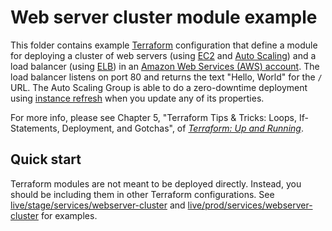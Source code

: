 # Web server cluster module example

This folder contains example [Terraform](https://www.terraform.io/) configuration that define a module for deploying a 
cluster of web servers (using [EC2](https://aws.amazon.com/ec2/) and [Auto 
Scaling](https://aws.amazon.com/autoscaling/)) and a load balancer (using 
[ELB](https://aws.amazon.com/elasticloadbalancing/)) in an [Amazon Web Services (AWS) account](http://aws.amazon.com/). 
The load balancer listens on port 80 and returns the text "Hello, World" for the `/` URL. The Auto Scaling Group is 
able to do a zero-downtime deployment using [instance
refresh](https://docs.aws.amazon.com/autoscaling/ec2/userguide/asg-instance-refresh.html) when you update any of its 
properties.

For more info, please see Chapter 5, "Terraform Tips & Tricks: Loops, If-Statements, Deployment, and Gotchas", of 
*[Terraform: Up and Running](http://www.terraformupandrunning.com)*.

## Quick start

Terraform modules are not meant to be deployed directly. Instead, you should be including them in other Terraform 
configurations. See [live/stage/services/webserver-cluster](../../../live/stage/services/webserver-cluster) and
[live/prod/services/webserver-cluster](../../../live/prod/services/webserver-cluster) for examples.